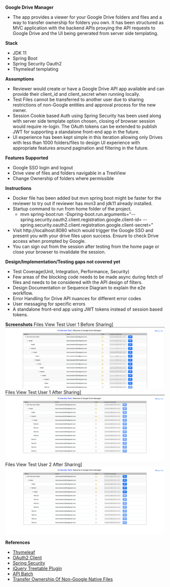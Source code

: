 **Google Drive Manager**
- The app provides a viewer for your Google Drive folders and files and a way to transfer ownership for folders you own.
It has been structured as MVC application with the backend APIs proxying the API requests to Google Drive and the UI 
being generated from server side templating. 

**Stack**
- JDK 11
- Spring Boot
- Spring Security Oauth2
- Thymeleaf templating

**Assumptions**
- Reviewer would create or have a Google Drive API app available and can provide their client_id and client_secret when running locally.
- Test Files cannot be transferred to another user due to sharing restrictions of non-Google entities and approval process for the new owner.
- Session Cookie based Auth using Spring Security has been used along with server side template option chosen, closing of browser 
session would require re-login. The OAuth tokens can be extended to publish JWT for supporting a standalone front-end app in the future.
- UI experience has been kept simple in this iteration allowing only Drives with less than 1000 folders/files to design UI experience with 
appropriate features around pagination and filtering in the future.

**Features Supported**
- Google SSO login and logout
- Drive view of files and folders navigable in a TreeView
- Change Ownership of folders where permissible

**Instructions**
- Docker file has been added but mvn spring boot might be faster for the reviewer to try out if reviewer has mvn3 and jdk11 already installed.
- Startup command to run from home folder of the project.
  - mvn spring-boot:run -Dspring-boot.run.arguments="--spring.security.oauth2.client.registration.google.client-id=<client-id> --spring.security.oauth2.client.registration.google.client-secret=<secret>"
- Visit http://localhost:8080 which would trigger the Google SSO and present you with your drive files upon success. Ensure to check Drive access when prompted by Google.
- You can sign out from the session after testing from the home page or close your browser to invalidate the session.

**Design/Implementation/Testing gaps not covered yet**
- Test Coverage(Unit, Integration, Performance, Security)
- Few areas of the blocking code needs to be made async during fetch of files and needs to be considered
with the API design of filters.
- Design Documentation or Sequence Diagram to explain the e2e workflow.
- Error Handling for Drive API nuances for different error codes
- User messaging for specific errors
- A standalone front-end app using JWT tokens instead of session based tokens.

**Screenshots**
Files View Test User 1 Before Sharing]
![Files View Test User 1 Before Sharing](diagrams/FilesViewTestUser1OriginalView.png)
Files View Test User 1 After Sharing]
![Files View Test User 1 After_Sharing](diagrams/FileViewTestUser1AfterOwnershipTransfer.png)
Files View Test User 2 After Sharing]
![Files View Test User 2 After_Sharing](diagrams/FileViewTestUser2AfterOwnershipTransfer.png)

**References**
* [Thymeleaf](https://docs.spring.io/spring-boot/docs/2.6.0/reference/htmlsingle/#boot-features-spring-mvc-template-engines)
* [OAuth2 Client](https://docs.spring.io/spring-boot/docs/2.6.0/reference/htmlsingle/#web.security.oauth2)
* [Spring Security](https://docs.spring.io/spring-boot/docs/2.6.0/reference/htmlsingle/#web.servlet.spring-mvc.template-engines)
* [jQuery Treetable Plugin](http://ludo.cubicphuse.nl/jquery-treetable/)
* [API Batch](https://developers.google.com/drive/api/v3/batch)
* [Transfer Ownership Of Non-Google Native Files](https://support.google.com/drive/thread/41105461/can-t-transfer-ownership-in-google-drive-of-a-file-i-own-doesn-t-give-me-the-make-owner-option)
